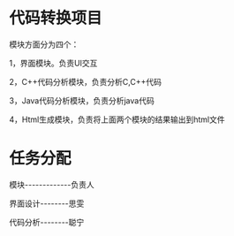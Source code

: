 # 代码转换项目
模块方面分为四个：

1，界面模块。负责UI交互

2，C++代码分析模块，负责分析C,C++代码

3，Java代码分析模块，负责分析java代码

4，Html生成模块，负责将上面两个模块的结果输出到html文件

# 任务分配
模块-------------负责人

界面设计--------思雯

代码分析--------聪宁

